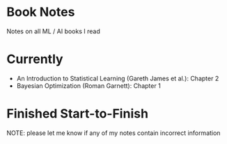 # Book Notes
Notes on all ML / AI books I read

# Currently

- An Introduction to Statistical Learning (Gareth James et al.): Chapter 2
- Bayesian Optimization (Roman Garnett): Chapter 1

# Finished Start-to-Finish

NOTE: please let me know if any of my notes contain incorrect information
